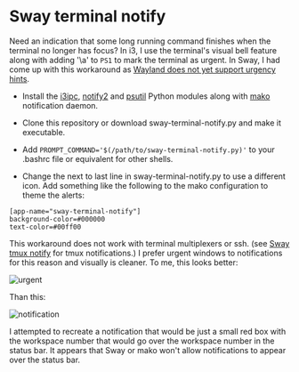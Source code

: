 # Sway terminal notify

Need an indication that some long running command finishes when the terminal no longer has focus?  In i3, I use the terminal's visual bell feature along with adding '\a' to `PS1` to mark the terminal as urgent.  In Sway, I had come up with this workaround as [Wayland does not yet support urgency hints][00].

- Install the [i3ipc][0], [notify2][1] and [psutil][2] Python modules along with [mako][3] notification daemon.

- Clone this repository or download sway-terminal-notify.py and make it executable.  

- Add `PROMPT_COMMAND='$(/path/to/sway-terminal-notify.py)'` to your .bashrc file or equivalent for other shells.

- Change the next to last line in sway-terminal-notify.py to use a different icon.  Add something like the following to the mako configuration to theme the alerts:

```dosini
[app-name="sway-terminal-notify"]
background-color=#000000
text-color=#00ff00
```

This workaround does not work with terminal multiplexers or ssh.  (see [Sway tmux notify][4] for tmux notifications.) I prefer urgent windows to notifications for this reason and visually is cleaner.  To me, this looks better:

![urgent](https://i.imgur.com/zs9t7Fu.png)

Than this:

![notification](https://i.imgur.com/R5qKOVu.png)

I attempted to recreate a notification that would be just a small red box with the workspace number that would go over the workspace number in the status bar.  It appears that Sway or mako won't allow notifications to appear over the status bar.

[00]: https://gitlab.freedesktop.org/wayland/wayland-protocols/-/merge_requests/9
[0]: https://pypi.org/project/i3ipc
[1]: https://pypi.python.org/pypi/notify2
[2]: https://pypi.org/project/psutil
[3]: https://github.com/emersion/mako
[4]: https://gist.github.com/geeseven/6cceb3880a52081946416ba7f7ea24d7
